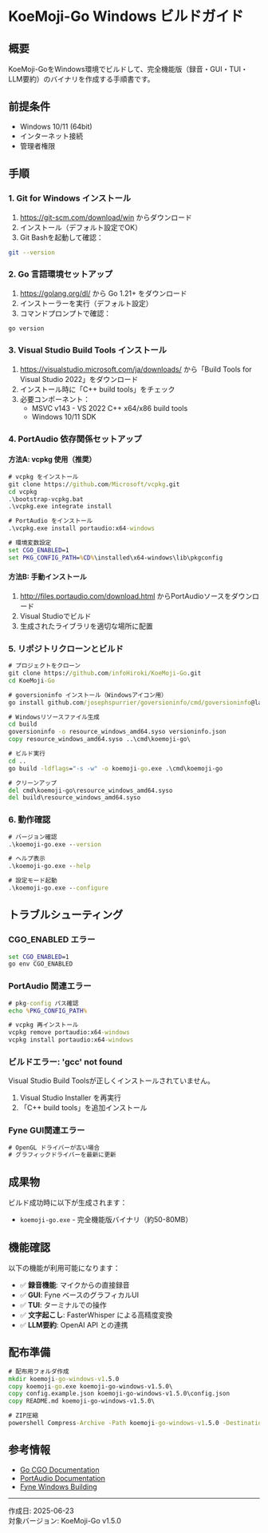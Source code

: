 # KoeMoji-Go Windows ビルドガイド

## 概要
KoeMoji-GoをWindows環境でビルドして、完全機能版（録音・GUI・TUI・LLM要約）のバイナリを作成する手順書です。

## 前提条件
- Windows 10/11 (64bit)
- インターネット接続
- 管理者権限

## 手順

### 1. Git for Windows インストール
1. https://git-scm.com/download/win からダウンロード
2. インストール（デフォルト設定でOK）
3. Git Bashを起動して確認：
```bash
git --version
```

### 2. Go 言語環境セットアップ
1. https://golang.org/dl/ から Go 1.21+ をダウンロード
2. インストーラーを実行（デフォルト設定）
3. コマンドプロンプトで確認：
```cmd
go version
```

### 3. Visual Studio Build Tools インストール
1. https://visualstudio.microsoft.com/ja/downloads/ から「Build Tools for Visual Studio 2022」をダウンロード
2. インストール時に「C++ build tools」をチェック
3. 必要コンポーネント：
   - MSVC v143 - VS 2022 C++ x64/x86 build tools
   - Windows 10/11 SDK

### 4. PortAudio 依存関係セットアップ

#### 方法A: vcpkg 使用（推奨）
```cmd
# vcpkg をインストール
git clone https://github.com/Microsoft/vcpkg.git
cd vcpkg
.\bootstrap-vcpkg.bat
.\vcpkg.exe integrate install

# PortAudio をインストール
.\vcpkg.exe install portaudio:x64-windows

# 環境変数設定
set CGO_ENABLED=1
set PKG_CONFIG_PATH=%CD%\installed\x64-windows\lib\pkgconfig
```

#### 方法B: 手動インストール
1. http://files.portaudio.com/download.html からPortAudioソースをダウンロード
2. Visual Studioでビルド
3. 生成されたライブラリを適切な場所に配置

### 5. リポジトリクローンとビルド
```cmd
# プロジェクトをクローン
git clone https://github.com/infoHiroki/KoeMoji-Go.git
cd KoeMoji-Go

# goversioninfo インストール（Windowsアイコン用）
go install github.com/josephspurrier/goversioninfo/cmd/goversioninfo@latest

# Windowsリソースファイル生成
cd build
goversioninfo -o resource_windows_amd64.syso versioninfo.json
copy resource_windows_amd64.syso ..\cmd\koemoji-go\

# ビルド実行
cd ..
go build -ldflags="-s -w" -o koemoji-go.exe .\cmd\koemoji-go

# クリーンアップ
del cmd\koemoji-go\resource_windows_amd64.syso
del build\resource_windows_amd64.syso
```

### 6. 動作確認
```cmd
# バージョン確認
.\koemoji-go.exe --version

# ヘルプ表示
.\koemoji-go.exe --help

# 設定モード起動
.\koemoji-go.exe --configure
```

## トラブルシューティング

### CGO_ENABLED エラー
```cmd
set CGO_ENABLED=1
go env CGO_ENABLED
```

### PortAudio 関連エラー
```cmd
# pkg-config パス確認
echo %PKG_CONFIG_PATH%

# vcpkg 再インストール
vcpkg remove portaudio:x64-windows
vcpkg install portaudio:x64-windows
```

### ビルドエラー: 'gcc' not found
Visual Studio Build Toolsが正しくインストールされていません。
1. Visual Studio Installer を再実行
2. 「C++ build tools」を追加インストール

### Fyne GUI関連エラー
```cmd
# OpenGL ドライバーが古い場合
# グラフィックドライバーを最新に更新
```

## 成果物
ビルド成功時に以下が生成されます：
- `koemoji-go.exe` - 完全機能版バイナリ（約50-80MB）

## 機能確認
以下の機能が利用可能になります：
- ✅ **録音機能**: マイクからの直接録音
- ✅ **GUI**: Fyne ベースのグラフィカルUI
- ✅ **TUI**: ターミナルでの操作
- ✅ **文字起こし**: FasterWhisper による高精度変換
- ✅ **LLM要約**: OpenAI API との連携

## 配布準備
```cmd
# 配布用フォルダ作成
mkdir koemoji-go-windows-v1.5.0
copy koemoji-go.exe koemoji-go-windows-v1.5.0\
copy config.example.json koemoji-go-windows-v1.5.0\config.json
copy README.md koemoji-go-windows-v1.5.0\

# ZIP圧縮
powershell Compress-Archive -Path koemoji-go-windows-v1.5.0 -DestinationPath koemoji-go-windows-v1.5.0.zip
```

## 参考情報
- [Go CGO Documentation](https://golang.org/cmd/cgo/)
- [PortAudio Documentation](http://files.portaudio.com/docs/v19-doxydocs/)
- [Fyne Windows Building](https://docs.fyne.io/started/cross-compiling)

---
作成日: 2025-06-23  
対象バージョン: KoeMoji-Go v1.5.0